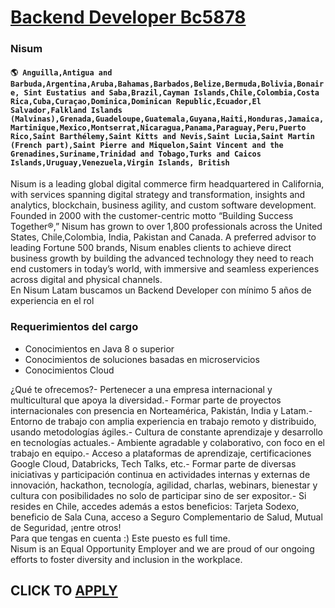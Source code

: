 # [Backend Developer Bc5878](https://www.remotewlb.com/apply/backend-developer-bc5878)  
### Nisum  
#### `🌎 Anguilla,Antigua and Barbuda,Argentina,Aruba,Bahamas,Barbados,Belize,Bermuda,Bolivia,Bonaire, Sint Eustatius and Saba,Brazil,Cayman Islands,Chile,Colombia,Costa Rica,Cuba,Curaçao,Dominica,Dominican Republic,Ecuador,El Salvador,Falkland Islands (Malvinas),Grenada,Guadeloupe,Guatemala,Guyana,Haiti,Honduras,Jamaica,Martinique,Mexico,Montserrat,Nicaragua,Panama,Paraguay,Peru,Puerto Rico,Saint Barthélemy,Saint Kitts and Nevis,Saint Lucia,Saint Martin (French part),Saint Pierre and Miquelon,Saint Vincent and the Grenadines,Suriname,Trinidad and Tobago,Turks and Caicos Islands,Uruguay,Venezuela,Virgin Islands, British`  
Nisum is a leading global digital commerce firm headquartered in California, with services spanning digital strategy and transformation, insights and analytics, blockchain, business agility, and custom software development. Founded in 2000 with the customer-centric motto “Building Success Together®,” Nisum has grown to over 1,800 professionals across the United States, Chile,Colombia, India, Pakistan and Canada. A preferred advisor to leading Fortune 500 brands, Nisum enables clients to achieve direct business growth by building the advanced technology they need to reach end customers in today’s world, with immersive and seamless experiences across digital and physical channels.  
En Nisum Latam buscamos un Backend Developer con mínimo 5 años de experiencia en el rol

### Requerimientos del cargo

  * Conocimientos en Java 8 o superior 
  * Conocimientos de soluciones basadas en microservicios
  * Conocimientos Cloud

¿Qué te ofrecemos?- Pertenecer a una empresa internacional y multicultural que apoya la diversidad.- Formar parte de proyectos internacionales con presencia en Norteamérica, Pakistán, India y Latam.- Entorno de trabajo con amplia experiencia en trabajo remoto y distribuido, usando metodologías ágiles.- Cultura de constante aprendizaje y desarrollo en tecnologías actuales.- Ambiente agradable y colaborativo, con foco en el trabajo en equipo.- Acceso a plataformas de aprendizaje, certificaciones Google Cloud, Databricks, Tech Talks, etc.- Formar parte de diversas iniciativas y participación continua en actividades internas y externas de innovación, hackathon, tecnología, agilidad, charlas, webinars, bienestar y cultura con posibilidades no solo de participar sino de ser expositor.- Si resides en Chile, accedes además a estos beneficios: Tarjeta Sodexo, beneficio de Sala Cuna, acceso a Seguro Complementario de Salud, Mutual de Seguridad, ¡entre otros!  
Para que tengas en cuenta :) Este puesto es full time.  
Nisum is an Equal Opportunity Employer and we are proud of our ongoing efforts to foster diversity and inclusion in the workplace.  
## CLICK TO [APPLY](https://www.remotewlb.com/apply/backend-developer-bc5878)

